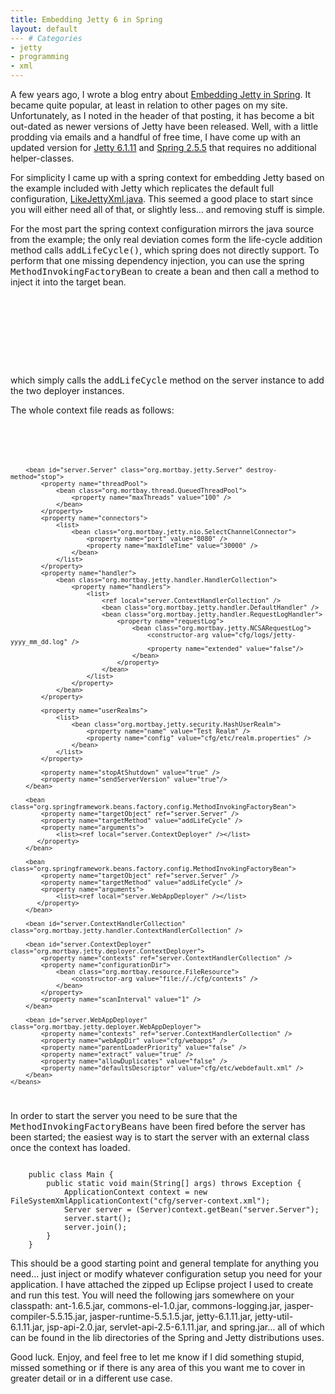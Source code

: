 ```yaml
---
title: Embedding Jetty 6 in Spring
layout: default
--- # Categories
- jetty
- programming
- xml
---
```


A few years ago, I wrote a blog entry about <a href="http://coffeaelectronica.com/blog/2006/02/embedding-jetty-in-spring/">Embedding Jetty in Spring</a>. It became quite popular, at least in relation to other pages on my site. Unfortunately, as I noted in the header of that posting, it has become a bit out-dated as newer versions of Jetty have been released. Well, with a little prodding via emails and a handful of free time, I have come up with an updated version for <a href="http://jetty.mortbay.com">Jetty 6.1.11</a> and <a href="http://springframework.org">Spring 2.5.5</a> that requires no additional helper-classes.

For simplicity I came up with a spring context for embedding Jetty based on the example included with Jetty which replicates the default full configuration, <a href="http://jetty.mortbay.org/jetty-6/xref/org/mortbay/jetty/example/LikeJettyXml.html">LikeJettyXml.java</a>. This seemed a good place to start since you will either need all of that, or slightly less... and removing stuff is simple.

For the most part the spring context configuration mirrors the java source from the example; the only real deviation comes form the life-cycle addition method calls <tt>addLifeCycle()</tt>, which spring does not directly support. To perform that one missing dependency injection, you can use the spring <tt>MethodInvokingFactoryBean</tt> to create a bean and then call a method to inject it into the target bean.

<code lang="xml">
    <bean class="org.springframework.beans.factory.config.MethodInvokingFactoryBean">
        <property name="targetObject" ref="server.Server" />
        <property name="targetMethod" value="addLifeCycle" />
        <property name="arguments">
            <list><ref local="server.ContextDeployer" /></list>
        </property>
    </bean>
</code>

which simply calls the <tt>addLifeCycle</tt> method on the server instance to add the two deployer instances.

The whole context file reads as follows:

<code lang="xml">
	<?xml version="1.0" encoding="UTF-8"?>
	<beans xmlns="http://www.springframework.org/schema/beans"
		xmlns:xsi="http://www.w3.org/2001/XMLSchema-instance"
		xsi:schemaLocation="http://www.springframework.org/schema/beans http://www.springframework.org/schema/beans/spring-beans.xsd">

		<bean id="server.Server" class="org.mortbay.jetty.Server" destroy-method="stop">
			<property name="threadPool">
				<bean class="org.mortbay.thread.QueuedThreadPool">
					<property name="maxThreads" value="100" />
				</bean>
			</property>
			<property name="connectors">
				<list>
					<bean class="org.mortbay.jetty.nio.SelectChannelConnector">
						<property name="port" value="8080" />
						<property name="maxIdleTime" value="30000" />
					</bean>
				</list>
			</property>
			<property name="handler">
				<bean class="org.mortbay.jetty.handler.HandlerCollection">
					<property name="handlers">
						<list>
							<ref local="server.ContextHandlerCollection" />
							<bean class="org.mortbay.jetty.handler.DefaultHandler" />
							<bean class="org.mortbay.jetty.handler.RequestLogHandler">
								<property name="requestLog">
									<bean class="org.mortbay.jetty.NCSARequestLog">
										<constructor-arg value="cfg/logs/jetty-yyyy_mm_dd.log" />
										<property name="extended" value="false"/>
									</bean>
								</property>
							</bean>
						</list>
					</property>
				</bean>
			</property>

			<property name="userRealms">
				<list>
					<bean class="org.mortbay.jetty.security.HashUserRealm">
						<property name="name" value="Test Realm" />
						<property name="config" value="cfg/etc/realm.properties" />
					</bean>
				</list>
			</property>

			<property name="stopAtShutdown" value="true" />
			<property name="sendServerVersion" value="true"/>
		</bean>

		<bean class="org.springframework.beans.factory.config.MethodInvokingFactoryBean">
			<property name="targetObject" ref="server.Server" />
			<property name="targetMethod" value="addLifeCycle" />
			<property name="arguments">
				<list><ref local="server.ContextDeployer" /></list>
		   </property>
		</bean>

		<bean class="org.springframework.beans.factory.config.MethodInvokingFactoryBean">
			<property name="targetObject" ref="server.Server" />
			<property name="targetMethod" value="addLifeCycle" />
			<property name="arguments">
				<list><ref local="server.WebAppDeployer" /></list>
		   </property>
		</bean>

		<bean id="server.ContextHandlerCollection" class="org.mortbay.jetty.handler.ContextHandlerCollection" />

		<bean id="server.ContextDeployer" class="org.mortbay.jetty.deployer.ContextDeployer">
			<property name="contexts" ref="server.ContextHandlerCollection" />
			<property name="configurationDir">
				<bean class="org.mortbay.resource.FileResource">
					<constructor-arg value="file://./cfg/contexts" />
				</bean>
			</property>
			<property name="scanInterval" value="1" />
		</bean>

		<bean id="server.WebAppDeployer" class="org.mortbay.jetty.deployer.WebAppDeployer">
			<property name="contexts" ref="server.ContextHandlerCollection" />
			<property name="webAppDir" value="cfg/webapps" />
			<property name="parentLoaderPriority" value="false" />
			<property name="extract" value="true" />
			<property name="allowDuplicates" value="false" />
			<property name="defaultsDescriptor" value="cfg/etc/webdefault.xml" />
		</bean>
	</beans>
</code>

In order to start the server you need to be sure that the <tt>MethodInvokingFactoryBeans</tt> have been fired before the server has been started; the easiest way is to start the server with an external class once the context has loaded.

<code lang="java">
	public class Main {
		public static void main(String[] args) throws Exception {
			ApplicationContext context = new FileSystemXmlApplicationContext("cfg/server-context.xml");
			Server server = (Server)context.getBean("server.Server");
			server.start();
			server.join();
		}
	}
</code>

This should be a good starting point and general template for anything you need... just inject or modify whatever configuration setup you need for your application. I have attached the zipped up Eclipse project I used to create and run this test. You will need the following jars somewhere on your classpath: ant-1.6.5.jar, commons-el-1.0.jar, commons-logging.jar, jasper-compiler-5.5.15.jar, jasper-runtime-5.5.1.5.jar, jetty-6.1.11.jar, jetty-util-6.1.11.jar, jsp-api-2.0.jar, servlet-api-2.5-6.1.11.jar, and spring.jar... all of which can be found in the lib directories of the Spring and Jetty distributions uses.

Good luck. Enjoy, and feel free to let me know if I did something stupid, missed something or if there is any area of this you want me to cover in greater detail or in a different use case.
